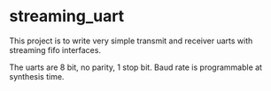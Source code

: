 # streaming_uart
This project is to write very simple transmit and receiver uarts with streaming fifo interfaces.

The uarts are 8 bit, no parity, 1 stop bit.  Baud rate is programmable at synthesis time.
